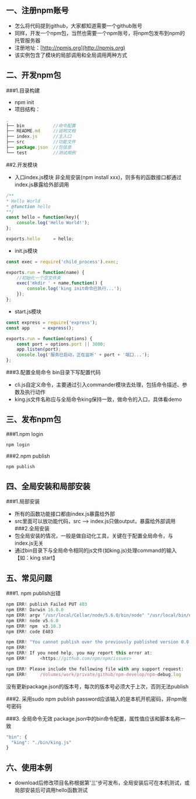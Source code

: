 ## 一、注册npm账号
* 怎么将代码提到github，大家都知道需要一个github账号
* 同样，开发一个npm包，当然也需要一个npm账号，将npm包发布到npm的托管服务器
* 注册地址：[http://npmjs.org](http://npmjs.org)
* 该实例包含了模块的局部调用和全局调用两种方式

## 二、开发npm包

###1.目录构建
* npm init
* 项目结构：
```javascript
.
├── bin           //命令配置
├── README.md     //说明文档
├── index.js      //主入口
├── src           //功能文件
├── package.json  //包信息
└── test          //测试用例
```
<!--more-->
##2.开发模块
* 入口index.js模块
非全局安装(npm install xxx)，则多有的函数接口都通过index.js暴露给外部调用
```javascript
/**
* Hello World
* @function hello
**/
const hello = function(key){
    console.log('Hello World!');
};

exports.hello     = hello;
```
* init.js模块
```javascript
const exec = require('child_process').exec;

exports.run = function(name) {
    //初始化一个空文件夹
    exec('mkdir ' + name,function() {
        console.log('king init命令已执行...');
    });
};

```

* start.js模块
```javascript
const express = require('express');
const app     = express();

exports.run = function(options) {
    const port = options.port || 3000;
    app.listen(port);
    console.log('服务已启动，正在监听' + port + '端口...');
};

```

###3.配置全局命令
bin目录下写配置代码
* cli.js自定义命令，主要通过引入commander模块去处理，包括命令描述、参数及执行动作
* king.js文件名称应与全局命令king保持一致，做命令的入口，具体看demo

## 三、发布npm包
###1.npm login
```bash
npm login
```
###2.npm publish
```bash
npm publish
```
## 四、全局安装和局部安装
###1.局部安装
* 所有的函数功能接口都由index.js暴露给外部
* src里面可以放功能代码，src --> index.js只做output，暴露给外部调用
###2.全局安装
* 包全局安装的情况，一般是做自动化工具，关键在于配置全局命令，与index.js无关
* 通过bin目录下与全局命令相同的js文件(如king.js)处理command的输入【如：king start】

## 五、常见问题
###1. npm publish出错
```javascript
npm ERR! publish Failed PUT 403
npm ERR! Darwin 16.0.0
npm ERR! argv "/usr/local/Cellar/node/5.6.0/bin/node" "/usr/local/bin/npm" "publish"
npm ERR! node v5.6.0
npm ERR! npm  v3.10.3
npm ERR! code E403

npm ERR! "You cannot publish over the previously published version 0.0.43." : npm-develop
npm ERR!
npm ERR! If you need help, you may report this error at:
npm ERR!     <https://github.com/npm/npm/issues>

npm ERR! Please include the following file with any support request:
npm ERR!     /Volumes/work/private/github/npm-develop/npm-debug.log
```
没有更新package.json的版本号，每次的版本号必须大于上次，否则无法publish

###2. 采用sudo npm publish
password应该输入的是本机开机密码，非npm账号密码

###3. 全局命令无效
package.json中的bin命令配置，属性值应该和脚本名称一致
```javascript
"bin": {
  "king": "./bin/king.js"
}
```
## 六、使用本例
* download后修改项目名称根据第'三'步可发布，全局安装后可在本机测试，或局部安装后可调用hello函数测试
